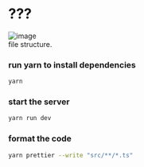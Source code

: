 # ???
![image](https://github.com/tpSpace/task_manager_be/assets/96167875/64ada068-bf61-480b-9222-6e94a9b8bb55)
<br />
file structure.

### run yarn to install dependencies
```bash
yarn
```
### start the server
```bash
yarn run dev
```
### format the code
```bash
yarn prettier --write "src/**/*.ts"
```
